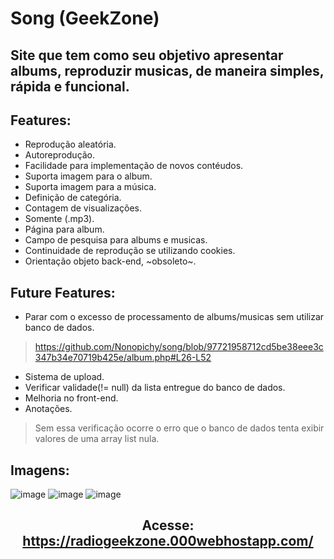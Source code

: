 # Song (GeekZone)
## Site que tem como seu objetivo apresentar albums, reproduzir musicas, de maneira simples, rápida e funcional.
## Features:
- Reprodução aleatória.
- Autoreprodução.
- Facilidade para implementação de novos contéudos.
- Suporta imagem para o album.
- Suporta imagem para a música.
- Definição de categória.
- Contagem de visualizações.
- Somente (.mp3).
- Página para album.
- Campo de pesquisa para albums e musicas.
- Continuidade de reprodução se utilizando cookies.
- Orientação objeto back-end, ~obsoleto~.
## Future Features:
- Parar com o excesso de processamento de albums/musicas sem utilizar banco de dados.
> https://github.com/Nonopichy/song/blob/97721958712cd5be38eee3c347b34e70719b425e/album.php#L26-L52
- Sistema de upload.
- Verificar validade(!= null) da lista entregue do banco de dados.
- Melhoria no front-end.
- Anotações.
> Sem essa verificação ocorre o erro que o banco de dados tenta exibir valores de uma array list nula.
## Imagens:
![image](https://user-images.githubusercontent.com/68911691/157358775-8994ff5d-d716-4dc5-af20-56f95b2aec8a.png)
![image](https://user-images.githubusercontent.com/68911691/157358847-96fee6ec-5740-4074-8025-f4d802e75c39.png)
![image](https://user-images.githubusercontent.com/68911691/157358780-db20b1dd-03a1-41d9-8fe8-ad150241af92.png)
##
## <p align="center">Acesse: https://radiogeekzone.000webhostapp.com/</p>
